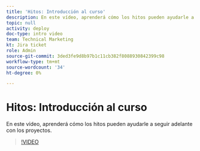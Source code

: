```yaml
---
title: 'Hitos: Introducción al curso'
description: En este vídeo, aprenderá cómo los hitos pueden ayudarle a seguir avanzando en los proyectos.
topic: null
activity: deploy
doc-type: intro video
team: Technical Marketing
kt: Jira ticket
role: Admin
source-git-commit: 3ded3fe9d8b97b1c11cb382f8088930842399c98
workflow-type: tm+mt
source-wordcount: '34'
ht-degree: 0%

---
```


# Hitos: Introducción al curso

En este vídeo, aprenderá cómo los hitos pueden ayudarle a seguir adelante con los proyectos.

>[!VIDEO](https://video.tv.adobe.com/v/335203/?quality=12)

